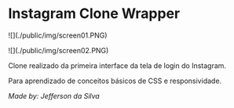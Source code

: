 # Instagram Clone Wrapper

<p>![](./public/img/screen01.PNG)</p>
<p>![](./public/img/screen02.PNG)</p>

Clone realizado da primeira interface da tela de login do Instagram.

Para aprendizado de conceitos básicos de CSS e responsividade.


_Made by: Jefferson da Silva_